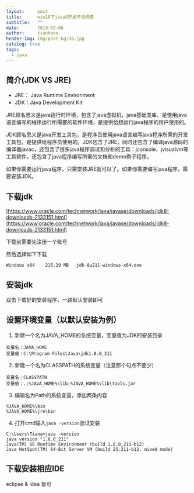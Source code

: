 ```yaml
---
layout:     post
title:      win10下java8开发环境搭建
subtitle:   ""
date:       2019-05-08
author:     tianhaoo
header-img: img/post-bg/36.jpg
catalog: true
tags:
  - java
---
```


## 简介(JDK VS JRE)

* JRE： Java Runtime Environment
* JDK：Java Development Kit 

JRE顾名思义是java运行时环境，包含了java虚拟机，java基础类库。是使用java语言编写的程序运行所需要的软件环境，是提供给想运行java程序的用户使用的。

JDK顾名思义是java开发工具包，是程序员使用java语言编写java程序所需的开发工具包，是提供给程序员使用的。JDK包含了JRE，同时还包含了编译java源码的编译器javac，还包含了很多java程序调试和分析的工具：jconsole，jvisualvm等工具软件，还包含了java程序编写所需的文档和demo例子程序。

如果你需要运行java程序，只需安装JRE就可以了。如果你需要编写java程序，需要安装JDK。


## 下载jdk

[https://www.oracle.com/technetwork/java/javase/downloads/jdk8-downloads-2133151.html](https://www.oracle.com/technetwork/java/javase/downloads/jdk8-downloads-2133151.html)

下载前需要先注册一个账号

然后选择如下下载

`Windows x64	215.29 MB  	jdk-8u211-windows-x64.exe`

## 安装jdk

双击下载好的安装程序，一路默认安装即可

## 设置环境变量（以默认安装为例）

1. 新建一个名为JAVA_HOME的系统变量，变量值为JDK的安装目录
```
变量名：JAVA_HOME
变量值：C:\Program Files\Java\jdk1.8.0_211
```
2. 新建一个名为CLASSPATH的系统变量（注意那个句点不要少）
```
变量名：CLASSPATH
变量值：.;%JAVA_HOME%\lib;%JAVA_HOME%\lib\tools.jar
```
3. 编辑名为Path的系统变量，添加两条内容
```
%JAVA_HOME%\bin
%JAVA_HOME%\jre\bin
```
4. 打开cmd输入`java -version`验证安装
```
C:\Users\Tiana>java -version
java version "1.8.0_211"
Java(TM) SE Runtime Environment (build 1.8.0_211-b12)
Java HotSpot(TM) 64-Bit Server VM (build 25.211-b12, mixed mode)
```

## 下载安装相应IDE

eclipse & idea 皆可

